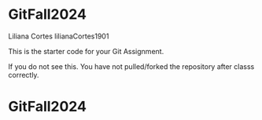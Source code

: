 # GitFall2024
Liliana Cortes
lilianaCortes1901

This is the starter code for your Git Assignment.

If you do not see this. You have not pulled/forked the repository after classs correctly.


# GitFall2024
